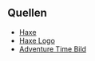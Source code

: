 ##  Quellen

* [Haxe](http://www.flickr.com/photos/68387408@N00/3913248416/in/photolist-6XNqqh-FXzDh-dBKWWU-cdApZ3-cdAq8A-8Y632E-6PfETD-5scRA6-8Y62PQ-7VeeB6)
* [Haxe Logo](http://fdt.powerflasher.com/wp-content/uploads/2011/05/haxe.png)
* [Adventure Time Bild](http://www.animationmagazine.net/wordpress/wp-content/uploads/adventure-time-season-5-post.jpg)